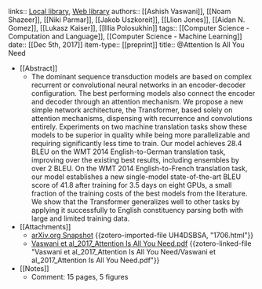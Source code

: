 links:: [Local library](zotero://select/library/items/P2CXAP8Z), [Web library](https://www.zotero.org/users/6257385/items/P2CXAP8Z)
authors:: [[Ashish Vaswani]], [[Noam Shazeer]], [[Niki Parmar]], [[Jakob Uszkoreit]], [[Llion Jones]], [[Aidan N. Gomez]], [[Lukasz Kaiser]], [[Illia Polosukhin]]
tags:: [[Computer Science - Computation and Language]], [[Computer Science - Machine Learning]]
date:: [[Dec 5th, 2017]]
item-type:: [[preprint]]
title:: @Attention Is All You Need

- [[Abstract]]
	- The dominant sequence transduction models are based on complex recurrent or convolutional neural networks in an encoder-decoder configuration. The best performing models also connect the encoder and decoder through an attention mechanism. We propose a new simple network architecture, the Transformer, based solely on attention mechanisms, dispensing with recurrence and convolutions entirely. Experiments on two machine translation tasks show these models to be superior in quality while being more parallelizable and requiring significantly less time to train. Our model achieves 28.4 BLEU on the WMT 2014 English-to-German translation task, improving over the existing best results, including ensembles by over 2 BLEU. On the WMT 2014 English-to-French translation task, our model establishes a new single-model state-of-the-art BLEU score of 41.8 after training for 3.5 days on eight GPUs, a small fraction of the training costs of the best models from the literature. We show that the Transformer generalizes well to other tasks by applying it successfully to English constituency parsing both with large and limited training data.
- [[Attachments]]
	- [arXiv.org Snapshot](https://arxiv.org/abs/1706.03762) {{zotero-imported-file UH4DSBSA, "1706.html"}}
	- [Vaswani et al_2017_Attention Is All You Need.pdf](zotero://select/library/items/ZN89BGKZ) {{zotero-linked-file "Vaswani et al_2017_Attention Is All You Need/Vaswani et al_2017_Attention Is All You Need.pdf"}}
- [[Notes]]
	- Comment: 15 pages, 5 figures
